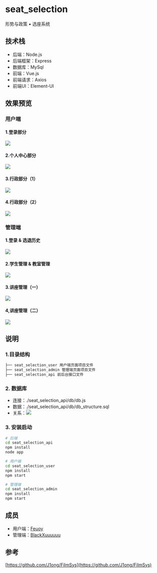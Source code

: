 # seat_selection

形势与政策 ▪ 选座系统

## 技术栈

- 后端：Node.js
- 后端框架：Express
- 数据库：MySql
- 前端：Vue.js
- 前端请求：Axios
- 前端UI：Element-UI

## 效果预览

### 用户端

#### 1.登录部分

![](./doc/user_1.PNG)
#### 2.个人中心部分

![](./doc/user_2.PNG)
#### 3.行政部分（1）

![](./doc/user_3.PNG)
#### 4.行政部分（2）

![](./doc/user_4.PNG)

### 管理端

#### 1.登录 & 选退历史

![](./doc/admin_1.PNG)
#### 2.学生管理 & 教室管理

![](./doc/admin_2.PNG)
#### 3.讲座管理（一）

![](./doc/admin_3.PNG)
#### 4,讲座管理（二）

![](./doc/admin_4.PNG)

## 说明

### 1.目录结构

```bash
├── seat_selection_user 用户端页面项目文件
├── seat_selection_admin 管理端页面项目文件
├── seat_selection_api 前后台接口文件
```

### 2. 数据库

- 连接：./seat_selection_api/db/db.js
- 数据：./seat_selection_api/db/db_structure.sql
- 关系：![](./doc/db.PNG)

### 3. 安装启动

```bash
# 后端
cd seat_selection_api
npm install
node app

# 用户端
cd seat_selection_user
npm install
npm start

# 管理端
cd seat_selection_admin
npm install
npm start
```

## 成员

- 用户端：[Feuoy](https://github.com/Feuoy)
- 管理端：[BlackXuuuuuu](https://github.com/BlackXuuuuuu)

## 参考

[https://github.com/J1ong/FilmSys](https://github.com/J1ong/FilmSys)
